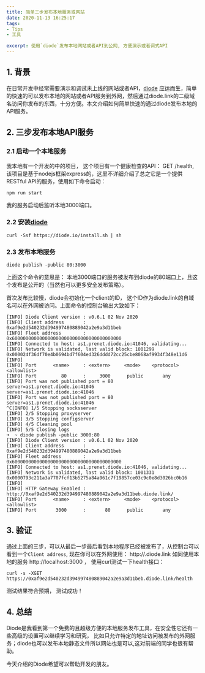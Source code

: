 ```yaml
---
title: 简单三步发布本地服务或网站
date: 2020-11-13 16:25:17
tags: 
- Tips
- 工具

excerpt: 使用`diode`发布本地网站或者API到公网, 方便演示或者调式API
---
```


## 1. 背景

在日常开发中经常需要演示和调试未上线的网站或者API，[diode](https://support.diode.io/) 应运而生，简单的快速的可以发布本地的网站或者API服务到外网，然后通过diode.link的二级域名访问你发布的东西，十分方便。本文介绍如何简单快速的通过diode发布本地的API服务。

## 2. 三步发布本地API服务

### 2.1 启动一个本地服务

我本地有一个开发的中的项目， 这个项目有一个健康检查的API： GET /health, 该项目是基于nodejs框架express的，这里不详细介绍了总之它是一个提供RESTful API的服务，使用如下命令启动：

```
npm run start
```

我的服务启动后监听本地3000端口。

### 2.2 安装[diode](https://support.diode.io/article/lsr4tkzz8t)

```
curl -Ssf https://diode.io/install.sh | sh
```

### 2.3 发布本地服务

```
diode publish -public 80:3000 
```

上面这个命令的意思是： 本地3000端口的服务被发布到diode的80端口上，且这个发布是公开的（当然也可以更多安全发布策略）。

首次发布比较慢，diode会初始化一个client的ID， 这个ID作为diode.link的自域名可以在外网被访问。上面命令的控制台输出大致如下：

```
[INFO] Diode Client version : v0.6.1 02 Nov 2020                         
[INFO] Client address       : 0xaf9e2d540232d394997480889042a2e9a3d11beb 
[INFO] Fleet address        : 0x6000000000000000000000000000000000000000 
[INFO] Connected to host: as1.prenet.diode.io:41046, validating... 
[INFO] Network is validated, last valid block: 1001299 0x000024f36df70e4b0694bd7f604ed326dddd72cc25cbe8068af9934f348e11d6 
[INFO]  
[INFO] Port      <name>     : <extern>     <mode>    <protocol>     <allowlist> 
[INFO] Port         80      :     3000      public       any             
[INFO] Port was not published port = 80         server=as1.prenet.diode.io:41046       server=as1.prenet.diode.io:41046
[INFO] Port was not published port = 80         server=as1.prenet.diode.io:41046
^C[INFO] 1/5 Stopping socksserver 
[INFO] 2/5 Stopping proxyserver 
[INFO] 3/5 Stopping configserver 
[INFO] 4/5 Cleaning pool 
[INFO] 5/5 Closing logs 
➜  ~ diode publish -public 3000:80  
[INFO] Diode Client version : v0.6.1 02 Nov 2020                         
[INFO] Client address       : 0xaf9e2d540232d394997480889042a2e9a3d11beb 
[INFO] Fleet address        : 0x6000000000000000000000000000000000000000 
[INFO] Connected to host: as1.prenet.diode.io:41046, validating... 
[INFO] Network is validated, last valid block: 1001331 0x0000793c211a3a7707fcf13b5275a84a961c7f19857ce03c9c0e8d3026bc0b16 
[INFO]  
[INFO] HTTP Gateway Enabled : http://0xaf9e2d540232d394997480889042a2e9a3d11beb.diode.link/ 
[INFO] Port      <name>     : <extern>     <mode>    <protocol>     <allowlist> 
[INFO] Port       3000      :       80      public       any             

```

## 3. 验证

通过上面的三步，可以从最后一步最后看到本地程序已经被发布了，从控制台可以看到一个`Client address`, 现在你可以在外网使用： http://<client address>.diode.link 如同使用本地的服务 http://localhost:3000 ， 使用curl测试一下health接口：

```
curl -s -XGET https://0xaf9e2d540232d394997480889042a2e9a3d11beb.diode.link/health
```

测试结果符合预期， 测试成功！


## 4. 总结

Diode是我看到第一个免费的且超级方便的本地服务发布工具，在安全性它还有一些高级的设置可以继续学习和研究， 比如只允许特定的地址访问被发布的外网服务；diode也可以发布本地静态文件所以网站也是可以,这对前端的同学也很有帮助。

今天介绍的Diode希望可以帮助开发的朋友。